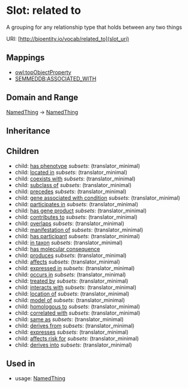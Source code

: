 # Slot: related to


A grouping for any relationship type that holds between any two things

URI: [http://bioentity.io/vocab/related_to](slot_uri)
## Mappings

 * [owl:topObjectProperty](http://purl.obolibrary.org/obo/owl_topObjectProperty)
 * [SEMMEDDB:ASSOCIATED_WITH](http://purl.obolibrary.org/obo/SEMMEDDB_ASSOCIATED_WITH)
## Domain and Range

[NamedThing](NamedThing.md) -> [NamedThing](NamedThing.md)
## Inheritance

## Children

 *  child: [has phenotype](has_phenotype.md) *subsets*: (translator_minimal)
 *  child: [located in](located_in.md) *subsets*: (translator_minimal)
 *  child: [coexists with](coexists_with.md) *subsets*: (translator_minimal)
 *  child: [subclass of](subclass_of.md) *subsets*: (translator_minimal)
 *  child: [precedes](precedes.md) *subsets*: (translator_minimal)
 *  child: [gene associated with condition](gene_associated_with_condition.md) *subsets*: (translator_minimal)
 *  child: [participates in](participates_in.md) *subsets*: (translator_minimal)
 *  child: [has gene product](has_gene_product.md) *subsets*: (translator_minimal)
 *  child: [contributes to](contributes_to.md) *subsets*: (translator_minimal)
 *  child: [overlaps](overlaps.md) *subsets*: (translator_minimal)
 *  child: [manifestation of](manifestation_of.md) *subsets*: (translator_minimal)
 *  child: [has participant](has_participant.md) *subsets*: (translator_minimal)
 *  child: [in taxon](in_taxon.md) *subsets*: (translator_minimal)
 *  child: [has molecular consequence](has_molecular_consequence.md)
 *  child: [produces](produces.md) *subsets*: (translator_minimal)
 *  child: [affects](affects.md) *subsets*: (translator_minimal)
 *  child: [expressed in](expressed_in.md) *subsets*: (translator_minimal)
 *  child: [occurs in](occurs_in.md) *subsets*: (translator_minimal)
 *  child: [treated by](treated_by.md) *subsets*: (translator_minimal)
 *  child: [interacts with](interacts_with.md) *subsets*: (translator_minimal)
 *  child: [location of](location_of.md) *subsets*: (translator_minimal)
 *  child: [model of](model_of.md) *subsets*: (translator_minimal)
 *  child: [homologous to](homologous_to.md) *subsets*: (translator_minimal)
 *  child: [correlated with](correlated_with.md) *subsets*: (translator_minimal)
 *  child: [same as](same_as.md) *subsets*: (translator_minimal)
 *  child: [derives from](derives_from.md) *subsets*: (translator_minimal)
 *  child: [expresses](expresses.md) *subsets*: (translator_minimal)
 *  child: [affects risk for](affects_risk_for.md) *subsets*: (translator_minimal)
 *  child: [derives into](derives_into.md) *subsets*: (translator_minimal)
## Used in

 *  usage: [NamedThing](NamedThing.md)

